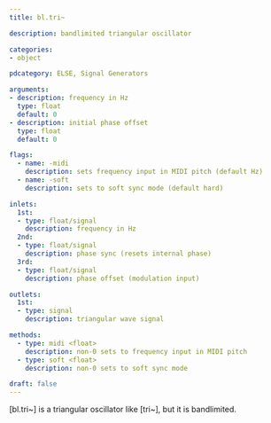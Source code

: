 ```yaml
---
title: bl.tri~

description: bandlimited triangular oscillator

categories:
- object

pdcategory: ELSE, Signal Generators

arguments:
- description: frequency in Hz
  type: float
  default: 0
- description: initial phase offset
  type: float
  default: 0

flags:
  - name: -midi
    description: sets frequency input in MIDI pitch (default Hz)
  - name: -soft
    description: sets to soft sync mode (default hard)

inlets:
  1st:
  - type: float/signal
    description: frequency in Hz
  2nd:
  - type: float/signal
    description: phase sync (resets internal phase)
  3rd:
  - type: float/signal
    description: phase offset (modulation input)

outlets:
  1st:
  - type: signal
    description: triangular wave signal

methods:
  - type: midi <float>
    description: non-0 sets to frequency input in MIDI pitch
  - type: soft <float>
    description: non-0 sets to soft sync mode

draft: false
---
```


[bl.tri~] is a triangular oscillator like [tri~], but it is bandlimited.
